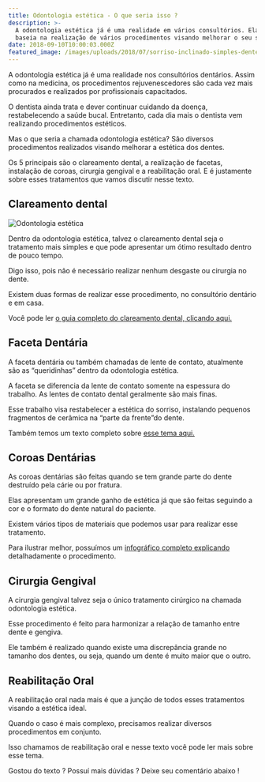 ```yaml
---
title: Odontologia estética - O que seria isso ?
description: >-
  A odontologia estética já é uma realidade em vários consultórios. Ela se
  baseia na realização de vários procedimentos visando melhorar o seu sorriso.
date: 2018-09-10T10:00:03.000Z
featured_image: /images/uploads/2018/07/sorriso-inclinado-simples-dentes-claros.jpg
---
```

A odontologia estética já é uma realidade nos consultórios dentários. Assim como na medicina, os procedimentos rejuvenescedores são cada vez mais procurados e realizados por profissionais capacitados.

O dentista ainda trata e dever continuar cuidando da doença, restabelecendo a saúde bucal. Entretanto, cada dia mais o dentista vem realizando procedimentos estéticos.

Mas o que seria a chamada odontologia estética? São diversos procedimentos realizados visando melhorar a estética dos dentes.

Os 5 principais são o clareamento dental, a realização de facetas, instalação de coroas, cirurgia gengival e a reabilitação oral. E é justamente sobre esses tratamentos que vamos discutir nesse texto.

## **Clareamento dental**

![Odontologia estética](/images/uploads/2018/07/odontologia-estetica.jpg "Odontologia estética") 

Dentro da odontologia estética, talvez o clareamento dental seja o tratamento mais simples e que pode apresentar um ótimo resultado dentro de pouco tempo. 

Digo isso, pois não é necessário realizar nenhum desgaste ou cirurgia no dente. 

Existem duas formas de realizar esse procedimento, no consultório dentário e em casa. 

Você pode ler [o guia completo do clareamento dental, clicando aqui.](/clareamento-dental/)

## **Faceta Dentária**

A faceta dentária ou também chamadas de lente de contato, atualmente são as “queridinhas” dentro da odontologia estética. 

A faceta se diferencia da lente de contato somente na espessura do trabalho. As lentes de contato dental geralmente são mais finas. 

Esse trabalho visa restabelecer a estética do sorriso, instalando pequenos fragmentos de cerâmica na “parte da frente”do dente. 

Também temos um texto completo sobre [esse tema aqui.](/facetas-dentais/)

## **Coroas Dentárias**

As coroas dentárias são feitas quando se tem grande parte do dente destruído pela cárie ou por fratura. 

Elas apresentam um grande ganho de estética já que são feitas seguindo a cor e o formato do dente natural do paciente. 

Existem vários tipos de materiais que podemos usar para realizar esse tratamento. 

Para ilustrar melhor, possuímos um [infográfico completo explicando](/coroa-dentaria/) detalhadamente o procedimento.

## **Cirurgia Gengival**

A cirurgia gengival talvez seja o único tratamento cirúrgico na chamada odontologia estética. 

Esse procedimento é feito para harmonizar a relação de tamanho entre dente e gengiva. 

Ele também é realizado quando existe uma discrepância grande no tamanho dos dentes, ou seja, quando um dente é muito maior que o outro.

## **Reabilitação Oral**

A reabilitação oral nada mais é que a junção de todos esses tratamentos visando a estética ideal. 

Quando o caso é mais complexo, precisamos realizar diversos procedimentos em conjunto. 

Isso chamamos de reabilitação oral e nesse texto você pode ler mais sobre esse tema. 

Gostou do texto ? Possuí mais dúvidas ? Deixe seu comentário abaixo !
